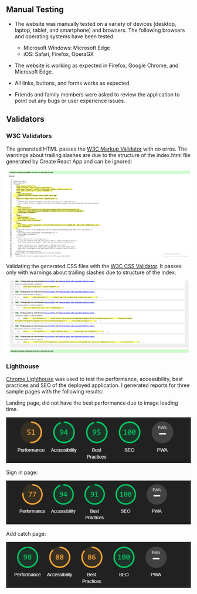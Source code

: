 ## Manual Testing

- The website was manually tested on a variety of devices (desktop, laptop, tablet, and smartphone) and browsers. The following browsers and operating systems have been tested:
  - Microsoft Windows: Microsoft Edge
  - iOS: Safari, Firefox, OperaGX

- The website is working as expected in Firefox, Google Chrome, and Microsoft Edge.
- All links, buttons, and forms works as expected.
- Friends and family members were asked to review the application to point out any bugs or user experience issues.

## Validators

### W3C Validators

The generated HTML passes the [W3C Markup Validator](https://validator.w3.org) with no erros. The warnings about trailing slashes are due to the structure of the index.html file generated by Create React App and can be ignored:

![W3C Markup Validator Result](/docs/screenshots/w3e-html-valid.png)

Validating the generated CSS files with the [W3C CSS Validator](https://jigsaw.w3.org/css-validator/). It passes only with warnings about trailing slashes due to structure of the index.

![W3C CSS Validator Result](/docs/screenshots/css-validation-catch-chronicle.png)



### Lighthouse

[Chrome Lighthouse](https://developers.google.com/web/tools/lighthouse) was used to test the performance, accessibility, best practices and SEO of the deployed application. I generated reports for three sample pages with the following results:



Landing page, did not have the best performance due to image loading time.

![Landing page](/docs/screenshots/lighthouse-landing-page.png)




Sign in page: 

![Sign In Page](/docs/screenshots/lighthouse-sign-in-page.png)


Add catch page:

![Add Catch Page](/docs/screenshots/lighthouse-add-catch.png)